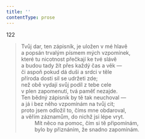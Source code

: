 ```yaml
---
title: ''
contentType: prose
---
```


122

> Tvůj dar, ten zápisník, je uložen v mé hlavě  
> a popsán trvalým písmem mých vzpomínek,  
> které tu nicotnost přečkají ke tvé slávě  
> a budou tady žít přes každý čas a věk —  
> či aspoň pokud dá duši a srdci v těle  
> příroda dosti sil se udržeti zde;  
> než obě vydají svůj podíl z tebe cele  
> v plen zapomenutí, tvá paměť nezajde.  
> Ten bědný zápisník by tě tak neuchoval —  
> a já i bez něho vzpomínám na tvůj cit;  
> proto jsem odložil to, číms mne obdaroval,  
> a věřím záznamům, do nichž jsi lépe vryt.  
>          Mít něco na pomoc, čím si tě připomínám,  
>          bylo by přiznáním, že snadno zapomínám.

